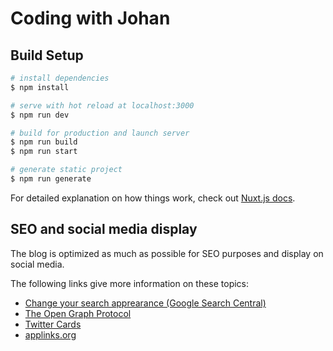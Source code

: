 # Coding with Johan

## Build Setup

```bash
# install dependencies
$ npm install

# serve with hot reload at localhost:3000
$ npm run dev

# build for production and launch server
$ npm run build
$ npm run start

# generate static project
$ npm run generate
```

For detailed explanation on how things work, check out [Nuxt.js docs](https://nuxtjs.org).

## SEO and social media display

The blog is optimized as much as possible for SEO purposes and display on social media.

The following links give more information on these topics:

- [Change your search apprearance (Google Search Central)](https://developers.google.com/search/docs/advanced/appearance/overview)
- [The Open Graph Protocol](https://ogp.me/)
- [Twitter Cards](https://developer.twitter.com/en/docs/twitter-for-websites/cards/overview/abouts-cards)
- [applinks.org](http://applinks.org/documentation/)
